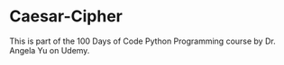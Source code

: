 # Caesar-Cipher
This is part of the 100 Days of Code Python Programming course by Dr. Angela Yu on Udemy.
